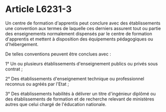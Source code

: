 # Article L6231-3

Un centre de formation d'apprentis peut conclure avec des établissements une convention aux termes de laquelle ces derniers assurent tout ou partie des enseignements normalement dispensés par le centre de formation d'apprentis et mettent à disposition des équipements pédagogiques ou d'hébergement.

De telles conventions peuvent être conclues avec :

1° Un ou plusieurs établissements d'enseignement publics ou privés sous contrat ;

2° Des établissements d'enseignement technique ou professionnel reconnus ou agréés par l'Etat ;

3° Des établissements habilités à délivrer un titre d'ingénieur diplômé ou des établissements de formation et de recherche relevant de ministères autres que celui chargé de l'éducation nationale.
